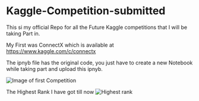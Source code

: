 # Kaggle-Competition-submitted

This si my official Repo for all the Future Kaggle competitions that I will be taking Part in.

My First was ConnectX which is available at https://www.kaggle.com/c/connectx

The ipnyb file has the original code, you just have to create a new Notebook while taking part and upload this ipnyb.

![Image of first Competition](https://cdn.discordapp.com/attachments/594532156756459551/734004011799412776/unknown.png)

The Highest Rank I have got till now 
![Highest rank](https://cdn.discordapp.com/attachments/594532156756459551/734801855447695500/unknown.png)
